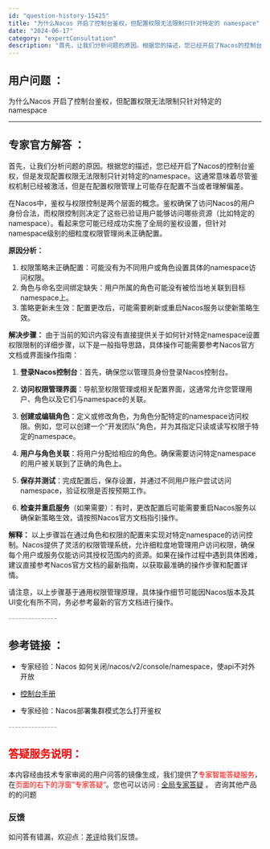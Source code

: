 ```yaml
---
id: "question-history-15425"
title: "为什么Nacos 开启了控制台鉴权，但配置权限无法限制只针对特定的 namespace"
date: "2024-06-17"
category: "expertConsultation"
description: "首先，让我们分析问题的原因。根据您的描述，您已经开启了Nacos的控制台鉴权，但是发现配置权限无法限制只针对特定的namespace。这通常意味着尽管鉴权机制已经被激活，但是在配置权限管理上可能存在配置不当或者理解偏差。在Nacos中，鉴权与权限控制是两个层面的概念。鉴权确保了访问Nacos的用户身"
---
```


## 用户问题 ： 
 为什么Nacos 开启了控制台鉴权，但配置权限无法限制只针对特定的 namespace  

---------------
## 专家官方解答 ：

首先，让我们分析问题的原因。根据您的描述，您已经开启了Nacos的控制台鉴权，但是发现配置权限无法限制只针对特定的namespace。这通常意味着尽管鉴权机制已经被激活，但是在配置权限管理上可能存在配置不当或者理解偏差。

在Nacos中，鉴权与权限控制是两个层面的概念。鉴权确保了访问Nacos的用户身份合法，而权限控制则决定了这些已验证用户能够访问哪些资源（比如特定的namespace）。看起来您可能已经成功实施了全局的鉴权设置，但针对namespace级别的细粒度权限管理尚未正确配置。

**原因分析：**
1. 权限策略未正确配置：可能没有为不同用户或角色设置具体的namespace访问权限。
2. 角色与命名空间绑定缺失：用户所属的角色可能没有被恰当地关联到目标namespace上。
3. 策略更新未生效：配置更改后，可能需要刷新或重启Nacos服务以使新策略生效。

**解决步骤：**
由于当前的知识内容没有直接提供关于如何针对特定namespace设置权限限制的详细步骤，以下是一般指导思路，具体操作可能需要参考Nacos官方文档或界面操作指南：

1. **登录Nacos控制台**：首先，确保您以管理员身份登录Nacos控制台。
   
2. **访问权限管理界面**：导航至权限管理或相关配置界面，这通常允许您管理用户、角色以及它们与namespace的关联。

3. **创建或编辑角色**：定义或修改角色，为角色分配特定的namespace访问权限。例如，您可以创建一个“开发团队”角色，并为其指定只读或读写权限于特定的namespace。

4. **用户与角色关联**：将用户分配给相应的角色。确保需要访问特定namespace的用户被关联到了正确的角色上。

5. **保存并测试**：完成配置后，保存设置，并通过不同用户账户尝试访问namespace，验证权限是否按预期工作。

6. **检查并重启服务**（如果需要）：有时，更改配置后可能需要重启Nacos服务以确保新策略生效，请按照Nacos官方文档指引操作。

**解释：**
以上步骤旨在通过角色和权限的配置来实现对特定namespace的访问控制。Nacos提供了灵活的权限管理系统，允许细粒度地管理用户访问权限，确保每个用户或服务仅能访问其授权范围内的资源。如果在操作过程中遇到具体困难，建议直接参考Nacos官方文档的最新指南，以获取最准确的操作步骤和配置详情。

请注意，以上步骤基于通用权限管理原理，具体操作细节可能因Nacos版本及其UI变化有所不同，务必参考最新的官方文档进行操作。


<font color="#949494">---------------</font> 


## 参考链接 ：

* 专家经验：Nacos 如何关闭/nacos/v2/console/namespace，使api不对外开放 
 
 * [控制台手册](https://nacos.io/docs/latest/guide/admin/console-guide)
 
 * 专家经验：Nacos部署集群模式怎么打开鉴权 


 <font color="#949494">---------------</font> 
 


## <font color="#FF0000">答疑服务说明：</font> 

本内容经由技术专家审阅的用户问答的镜像生成，我们提供了<font color="#FF0000">专家智能答疑服务</font>，在<font color="#FF0000">页面的右下的浮窗”专家答疑“</font>。您也可以访问 : [全局专家答疑](https://answer.opensource.alibaba.com/docs/intro) 。 咨询其他产品的的问题

### 反馈
如问答有错漏，欢迎点：[差评](https://ai.nacos.io/user/feedbackByEnhancerGradePOJOID?enhancerGradePOJOId=15495)给我们反馈。
